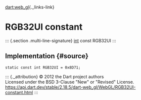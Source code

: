 [dart:web\_gl](../../dart-web_gl/dart-web_gl-library){._links-link}

RGB32UI constant
================

::: {.section .multi-line-signature}
[int](../../dart-core/int-class) const RGB32UI
:::

Implementation {#source}
--------------

``` {.language-dart data-language="dart"}
static const int RGB32UI = 0x8D71;
```

::: {._attribution}
© 2012 the Dart project authors\
Licensed under the BSD 3-Clause \"New\" or \"Revised\" License.\
<https://api.dart.dev/stable/2.18.5/dart-web_gl/WebGL/RGB32UI-constant.html>
:::
